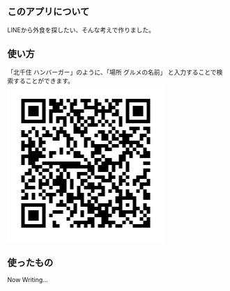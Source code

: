 ## このアプリについて
LINEから外食を探したい、そんな考えで作りました。

## 使い方
「北千住 ハンバーガー」のように、「場所 グルメの名前」
と入力することで検索することができます。
![リンク](./484gilot.png) 

## 使ったもの
Now Writing...